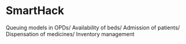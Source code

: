 # SmartHack
Queuing models in OPDs/ Availability of beds/ Admission of patients/ Dispensation of medicines/ Inventory management
